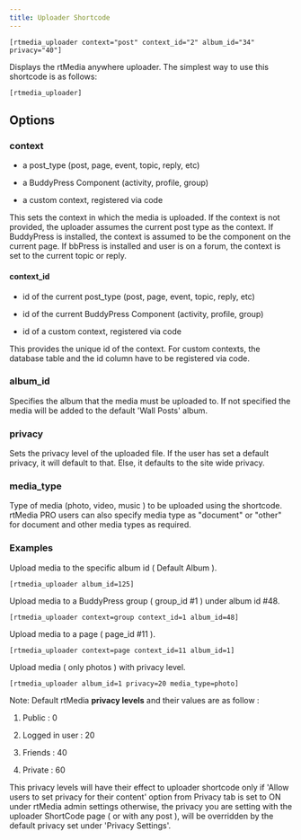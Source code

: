 ```yaml
---
title: Uploader Shortcode
---
```


	[rtmedia_uploader context="post" context_id="2" album_id="34" privacy="40"]



Displays the rtMedia anywhere uploader. The simplest way to use this shortcode is as follows:

	[rtmedia_uploader]




## Options

### context
    

  * a post_type (post, page, event, topic, reply, etc)

	
  * a BuddyPress Component (activity, profile, group)

	
  * a custom context, registered via code


This sets the context in which the media is uploaded. If the context is not provided, the uploader assumes the current post type as the context. If BuddyPress is installed, the context is assumed to be the component on the current page. If bbPress is installed and user is on a forum, the context is set to the current topic or reply.


#### context_id
    
	
  * id of the current post_type (post, page, event, topic, reply, etc)

	
  * id of the current BuddyPress Component (activity, profile, group)

	
  * id of a custom context, registered via code


This provides the unique id of the context. For custom contexts, the database table and the id column have to be registered via code.


### album_id

Specifies the album that the media must be uploaded to. If not specified the media will be added to the default 'Wall Posts' album.

### privacy

Sets the privacy level of the uploaded file. If the user has set a default privacy, it will default to that. Else, it defaults to the site wide privacy.

### media_type

Type of media (photo, video, music ) to be uploaded using the shortcode. rtMedia PRO users can also specify media type as "document" or "other" for document and other media types as required.

### Examples 

Upload media to the specific album id ( Default Album ).

	[rtmedia_uploader album_id=125]

Upload media to a BuddyPress group ( group_id #1 ) under album id #48.

	[rtmedia_uploader context=group context_id=1 album_id=48]

Upload media to a page ( page_id #11 ).

	[rtmedia_uploader context=page context_id=11 album_id=1]

Upload media ( only photos ) with privacy level.

	[rtmedia_uploader album_id=1 privacy=20 media_type=photo]

Note: Default rtMedia **privacy levels** and their values are as follow :

	
  1. Public : 0

	
  2. Logged in user : 20

	
  3. Friends : 40


  4. Private : 60


This privacy levels will have their effect to uploader shortcode only if 'Allow users to set privacy for their content' option from Privacy tab is set to ON under rtMedia admin settings otherwise, the privacy you are setting with the uploader ShortCode page ( or with any post ), will be overridden by the default privacy set under 'Privacy Settings'.




